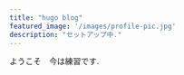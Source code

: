 ```yaml
---
title: "hugo blog"
featured_image: '/images/profile-pic.jpg'
description: "セットアップ中."
---
```

ようこそ　今は練習です.
